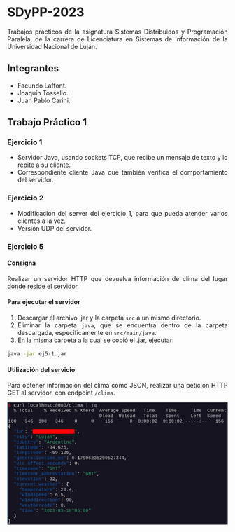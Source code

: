 # SDyPP-2023

<div align="justify">

Trabajos prácticos de la asignatura Sistemas Distribuidos y Programación Paralela, de la carrera de Licenciatura en Sistemas de Información de la Universidad Nacional de Luján.

</div>

## Integrantes

+ Facundo Laffont.
+ Joaquín Tossello.
+ Juan Pablo Carini.

## Trabajo Práctico 1

### Ejercicio 1

<div align="justify">

+ Servidor Java, usando sockets TCP, que recibe un mensaje de texto y lo repite a su cliente.
+ Correspondiente cliente Java que también verifica el comportamiento del servidor.

</div>

### Ejercicio 2

<div align="justify">

+ Modificación del server del ejercicio 1, para que pueda atender varios clientes a la vez.
+ Versión UDP del servidor.

</div>

### Ejercicio 5

#### Consigna

<div align="justify">

Realizar un servidor HTTP que devuelva información de clima del lugar donde reside el servidor.

#### Para ejecutar el servidor

1. Descargar el archivo .jar y la carpeta `src` a un mismo directorio.
2. Eliminar la carpeta `java`, que se encuentra dentro de la carpeta descargada, específicamente en `src/main/java`.
3. En la misma carpeta a la cual se copió el .jar, ejecutar:

```sh
java -jar ej5-1.jar
```

#### Utilización del servicio

Para obtener información del clima como JSON, realizar una petición HTTP GET al servidor, con endpoint `/clima`.

![Ejemplo del servicio](/tp01/ej5/img/ejemplo.png "Ejemplo del servicio.")

</div>
